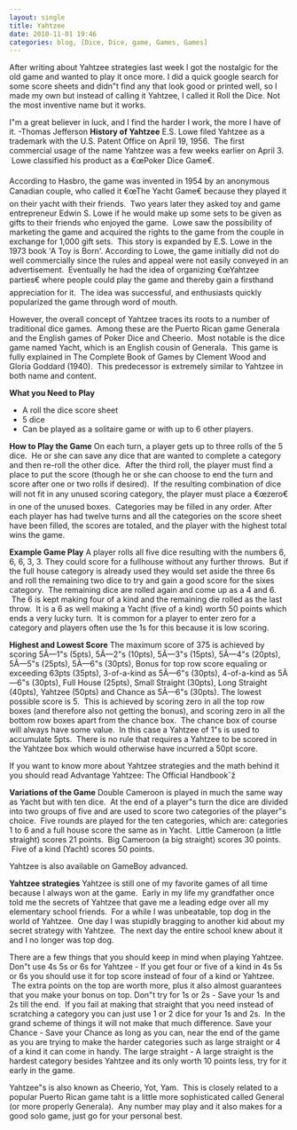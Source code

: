 ```yaml
---
layout: single
title: Yahtzee
date: 2010-11-01 19:46
categories: blog, [Dice, Dice, game, Games, Games]
---
```

After writing about Yahtzee strategies last week I got the nostalgic for the old game and wanted to play it once more.  I did a quick google search for some score sheets and didn&quot;t find any that look good or printed well, so I made my own but instead of calling it Yahtzee, I called it Roll the Dice. Not the most inventive name but it works.

I&quot;m a great believer in luck, and I find the harder I work, the more I have of it.
-Thomas Jefferson
<strong>
History of Yahtzee</strong>
E.S. Lowe filed Yahtzee as a trademark with the U.S. Patent Office on April 19, 1956.  The first commercial usage of the name Yahtzee was a few weeks earlier on April 3.  Lowe classified his product as a €œPoker Dice Game€.

According to Hasbro, the game was invented in 1954 by an anonymous Canadian couple, who called it €œThe Yacht Game€ because they played it on their yacht with their friends.  Two years later they asked toy and game entrepreneur Edwin S. Lowe if he would make up some sets to be given as gifts to their friends who enjoyed the game.  Lowe saw the possibility of marketing the game and acquired the rights to the game from the couple in exchange for 1,000 gift sets.  This story is expanded by E.S. Lowe in the 1973 book 'A Toy is Born'. According to Lowe, the game initially did not do well commercially since the rules and appeal were not easily conveyed in an advertisement.  Eventually he had the idea of organizing €œYahtzee parties€ where people could play the game and thereby gain a firsthand appreciation for it.  The idea was successful, and enthusiasts quickly popularized the game through word of mouth.

However, the overall concept of Yahtzee traces its roots to a number of traditional dice games.  Among these are the Puerto Rican game Generala and the English games of Poker Dice and Cheerio.  Most notable is the dice game named Yacht, which is an English cousin of Generala.  This game is fully explained in The Complete Book of Games by Clement Wood and Gloria Goddard (1940).  This predecessor is extremely similar to Yahtzee in both name and content.

<strong>What you Need to Play</strong>
<ul>
	<li>A roll the dice score sheet</li>
	<li>5 dice</li>
	<li>Can be played as a solitaire game or with up to 6 other players.</li>
</ul>
<strong>How to Play the Game</strong>
On each turn, a player gets up to three rolls of the 5 dice.  He or she can save any dice that are wanted to complete a category and then re-roll the other dice.  After the third roll, the player must find a place to put the score (though he or she can choose to end the turn and score after one or two rolls if desired).  If the resulting combination of dice will not fit in any unused scoring category, the player must place a €œzero€ in one of the unused boxes.  Categories may be filled in any order.
After each player has had twelve turns and all the categories on the score sheet have been filled, the scores are totaled, and the player with the highest total wins the game.

<strong>Example Game Play</strong>
A player rolls all five dice resulting with the numbers 6, 6, 6, 3, 3. They could score for a fullhouse without any further throws.  But if the full house category is already used they would set aside the three 6s and roll the remaining two dice to try and gain a good score for the sixes category.  The remaining dice are rolled again and come up as a 4 and 6.  The 6 is kept making four of a kind and the remaining die rolled as the last throw.  It is a 6 as well making a Yacht (five of a kind) worth 50 points which ends a very lucky turn.  It is common for a player to enter zero for a category and players often use the 1s for this because it is low scoring.

<strong>Highest and Lowest Score</strong>
The maximum score of 375 is achieved by scoring 5Ã—1&quot;s (5pts), 5Ã—2&quot;s (10pts), 5Ã—3&quot;s (15pts), 5Ã—4&quot;s (20pts), 5Ã—5&quot;s (25pts), 5Ã—6&quot;s (30pts), Bonus for top row score equaling or exceeding 63pts (35pts), 3-of-a-kind as 5Ã—6&quot;s (30pts), 4-of-a-kind as 5Ã—6&quot;s (30pts), Full House (25pts), Small Straight (30pts), Long Straight (40pts), Yahtzee (50pts) and Chance as 5Ã—6&quot;s (30pts).
The lowest possible score is 5.  This is achieved by scoring zero in all the top row boxes (and therefore also not getting the bonus), and scoring zero in all the bottom row boxes apart from the chance box.  The chance box of course will always have some value.  In this case a Yahtzee of 1&quot;s is used to accumulate 5pts.  There is no rule that requires a Yahtzee to be scored in the Yahtzee box which would otherwise have incurred a 50pt score.

If you want to know more about Yahtzee strategies and the math behind it you should read Advantage Yahtzee: The Official Handbookˆž

<strong>Variations of the Game</strong>
Double Cameroon is played in much the same way as Yacht but with ten dice.  At the end of a player&quot;s turn the dice are divided into two groups of five and are used to score two categories of the player&quot;s choice.  Five rounds are played for the ten categories, which are: categories 1 to 6 and a full house score the same as in Yacht.  Little Cameroon (a little straight) scores 21 points.  Big Cameroon (a big straight) scores 30 points.  Five of a kind (Yacht) scores 50 points.

Yahtzee is also available on GameBoy advanced.

<strong>Yahtzee strategies</strong>
Yahtzee is still one of my favorite games of all time because I always won at the game.  Early in my life my grandfather once told me the secrets of Yahtzee that gave me a leading edge over all my elementary school friends.  For a while I was unbeatable, top dog in the world of Yahtzee.  One day I was stupidly bragging to another kid about my secret strategy with Yahtzee.  The next day the entire school knew about it and I no longer was top dog.

There are a few things that you should keep in mind when playing Yahtzee.
Don&quot;t use 4s 5s or 6s for Yahtzee - If you get four or five of a kind in 4s 5s or 6s you should use it for top score instead of four of a kind or Yahtzee.  The extra points on the top are worth more, plus it also almost guarantees that you make your bonus on top.
Don&quot;t try for 1s or 2s - Save your 1s and 2s till the end.  If you fail at making that straight that you need instead of scratching a category you can just use 1 or 2 dice for your 1s and 2s.  In the grand scheme of things it will not make that much difference.
Save your Chance - Save your Chance as long as you can, near the end of the game as you are trying to make the harder categories such as large straight or 4 of a kind it can come in handy.
The large straight - A large straight is the hardest category besides Yahtzee and its only worth 10 points less, try for it early in the game.

Yahtzee&quot;s is also known as Cheerio, Yot, Yam.  This is closely related to a popular Puerto Rican game taht is a little more sophisticated called General (or more properly Generala).  Any number may play and it also makes for a good solo game, just go for your personal best.
